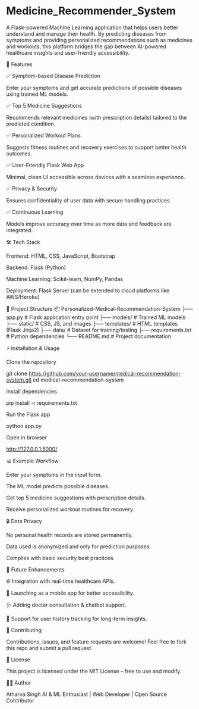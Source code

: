 # Medicine_Recommender_System
A Flask-powered Machine Learning application that helps users better understand and manage their health. By predicting diseases from symptoms and providing personalized recommendations such as medicines and workouts, this platform bridges the gap between AI-powered healthcare insights and user-friendly accessibility.

🚀 Features

✅ Symptom-based Disease Prediction

Enter your symptoms and get accurate predictions of possible diseases using trained ML models.

✅ Top 5 Medicine Suggestions

Recommends relevant medicines (with prescription details) tailored to the predicted condition.

✅ Personalized Workout Plans

Suggests fitness routines and recovery exercises to support better health outcomes.

✅ User-Friendly Flask Web App

Minimal, clean UI accessible across devices with a seamless experience.

✅ Privacy & Security

Ensures confidentiality of user data with secure handling practices.

✅ Continuous Learning

Models improve accuracy over time as more data and feedback are integrated.

🛠️ Tech Stack

Frontend: HTML, CSS, JavaScript, Bootstrap

Backend: Flask
 (Python)

Machine Learning: Scikit-learn, NumPy, Pandas

Deployment: Flask Server (can be extended to cloud platforms like AWS/Heroku)

📂 Project Structure
📦 Personalized-Medical-Recommendation-System
├── app.py               # Flask application entry point
├── models/              # Trained ML models
├── static/              # CSS, JS, and images
├── templates/           # HTML templates (Flask Jinja2)
├── data/                # Dataset for training/testing
├── requirements.txt     # Python dependencies
└── README.md            # Project documentation

⚡ Installation & Usage

Clone the repository

git clone https://github.com/your-username/medical-recommendation-system.git
cd medical-recommendation-system


Install dependencies

pip install -r requirements.txt


Run the Flask app

python app.py


Open in browser

http://127.0.0.1:5000/

📊 Example Workflow

Enter your symptoms in the input form.

The ML model predicts possible diseases.

Get top 5 medicine suggestions with prescription details.

Receive personalized workout routines for recovery.

🔒 Data Privacy

No personal health records are stored permanently.

Data used is anonymized and only for prediction purposes.

Complies with basic security best practices.

🚀 Future Enhancements

🌐 Integration with real-time healthcare APIs.

📱 Launching as a mobile app for better accessibility.

🩺 Adding doctor consultation & chatbot support.

💾 Support for user history tracking for long-term insights.

🤝 Contributing

Contributions, issues, and feature requests are welcome!
Feel free to fork this repo and submit a pull request.

📜 License

This project is licensed under the MIT License – free to use and modify.

👨‍💻 Author

Atharva Singh
AI & ML Enthusiast | Web Developer | Open Source Contributor
